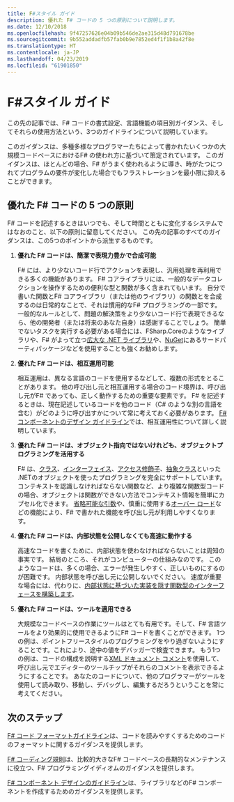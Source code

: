 ```yaml
---
title: F#スタイル ガイド
description: 優れた F# コードの 5 つの原則について説明します。
ms.date: 12/10/2018
ms.openlocfilehash: 9f47257626e04b09b546de2ae315d48d791678be
ms.sourcegitcommit: 9b552addadfb57fab0b9e7852ed4f1f1b8a42f8e
ms.translationtype: HT
ms.contentlocale: ja-JP
ms.lasthandoff: 04/23/2019
ms.locfileid: "61901850"
---
```

# <a name="f-style-guide"></a>F#スタイル ガイド

この先の記事では、F# コードの書式設定、言語機能の項目別ガイダンス、そしてそれらの使用方法という、3つのガイドラインについて説明しています。

このガイダンスは、多種多様なプログラマーたちによって書かれたいくつかの大規模コードベースにおけるF# の使われ方に基づいて策定されています。 このガイダンスは、ほとんどの場合、F# がうまく使われるように導き、時がたつにつれてプログラムの要件が変化した場合でもフラストレーションを最小限に抑えることができます。

## <a name="five-principles-of-good-f-code"></a>優れた F# コードの 5 つの原則

F# コードを記述するときはいつでも、そして時間とともに変化するシステムではなおのこと、以下の原則に留意してください。 この先の記事のすべてのガイダンスは、この5つのポイントから派生するものです。

1. **優れた F# コードは、簡潔で表現力豊かで合成可能**

    F# には、より少ないコード行でアクションを表現し、汎用処理を再利用できる多くの機能があります。 F# コアライブラリには、一般的なデータコレクションを操作するための便利な型と関数が多く含まれてもいます。 自分で書いた関数とF# コアライブラリ（または他のライブラリ）の関数とを合成するのは日常的なことで、それは慣用的なF# プログラミングの一部です。 一般的なルールとして、問題の解決策をより少ないコード行で表現できるなら、他の開発者（または将来のあなた自身）は感謝することでしょう。 簡単でないタスクを実行する必要がある場合には、FSharp.Coreのようなライブラリや、F# がよって立つ[広大な .NET ライブラリ](../../../api/index.md)や、[NuGet](https://www.nuget.org/)にあるサードパーティパッケージなどを使用することも強くお勧めします。

2. **優れた F# コードは、相互運用可能**

    相互運用は、異なる言語のコードを使用するなどして、複数の形式をとることがあります。 他の呼び出し元と相互運用する場合のコード境界は、呼び出し元がF# であっても、正しく動作するための重要な要素です。 F# を記述するときは、現在記述しているコードを他のコード（C# のような別の言語を含む）がどのように呼び出すかについて常に考えておく必要があります。 [F# コンポーネントのデザイン ガイドライン](component-design-guidelines.md)では、相互運用性について詳しく説明しています。

3. **優れた F# コードは、オブジェクト指向ではないけれども、オブジェクトプログラミングを活用する**

    F# は、[クラス](../language-reference/classes.md)、[インターフェイス](../language-reference/interfaces.md)、[アクセス修飾子](../language-reference/access-control.md)、[抽象クラス](../language-reference/abstract-classes.md)といった .NETのオブジェクトを使ったプログラミングを完全にサポートしています。 コンテキストを認識しなければならない関数など、より複雑な関数型コードの場合、オブジェクトは関数ができない方法でコンテキスト情報を簡単にカプセル化できます。 [省略可能な引数](../language-reference/members/methods.md#optional-arguments)や、慎重に使用する[オーバー ロード](../language-reference/members/methods.md#overloaded-methods)などの機能により、F# で書かれた機能を呼び出し元が利用しやすくなります。

4. **優れた F# コードは、内部状態を公開しなくても高速に動作する**

    高速なコードを書くために、内部状態を使わなければならないことは周知の事実です。 結局のところ、それがコンピューターの仕組みなのです。 このようなコードは、多くの場合、エラーが発生しやすく、正しいものにするのが困難です。 内部状態を呼び出し元に公開しないでください。 速度が重要な場合には、代わりに、[内部状態に基づいた実装を隠す関数型のインターフェースを構築します](conventions.md#performance)。

5. **優れた F# コードは、ツールを適用できる**

    大規模なコードベースの作業にツールはとても有用です。そして、F# 言語ツールをより効果的に使用できるようにF# コードを書くことができます。 1つの例は、ポイントフリースタイルのプログラミングをやり過ぎないようにすることです。これにより、途中の値をデバッガーで検査できます。 もう1つの例は、コードの構成を説明する[XML ドキュメント コメント](../language-reference/xml-documentation.md)を使用して、呼び出し元でエディターのツールチップがそれらのコメントを表示できるようにすることです。 あなたのコードについて、他のプログラマーがツールを使用して読み取り、移動し、デバッグし、編集するだろうということを常に考えてください。

## <a name="next-steps"></a>次のステップ

[F# コード フォーマットガイドライン](formatting.md)は、コードを読みやすくするためのコードのフォーマットに関するガイダンスを提供します。

[F# コーディング規則](conventions.md)は、比較的大きなF# コードベースの長期的なメンテナンスに役立つ、F# プログラミングイディオムのガイダンスを提供します。

[F# コンポーネント デザインのガイドライン](component-design-guidelines.md)は、ライブラリなどのF# コンポーネントを作成するためのガイダンスを提供します。

